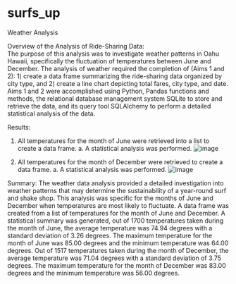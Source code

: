 # surfs_up

Weather Analysis

Overview of the Analysis of Ride-Sharing Data:  
  The purpose of this analysis was to investigate weather patterns in Oahu Hawaii, specifically the fluctuation of temperatures between June and December. The analysis of weather required the completion of (Aims 1 and 2): 1) create a data frame summarizing the ride-sharing data organized by city type, and 2) create a line chart depicting total fares, city type, and date. Aims 1 and 2 were accomplished using Python, Pandas functions and methods, the relational database management system SQLite to store and retrieve the data, and its query tool SQLAlchemy to perform a detailed statistical analysis of the data. 

Results:
  1.	All temperatures for the month of June were retrieved into a list to create a data frame.
    a.	 A statistical analysis was performed.
            ![image](https://user-images.githubusercontent.com/69257381/118866590-c50dd780-b8a7-11eb-99fb-2b2087b31a2a.png)

 
  2.	All temperatures for the month of December were retrieved to create a data frame.
    a.	A statistical analysis was performed.
            ![image](https://user-images.githubusercontent.com/69257381/118866636-cdfea900-b8a7-11eb-8b24-cff6fa73bce3.png)

 
Summary:
	The weather data analysis provided a detailed investigation into weather patterns that may determine the sustainability of a year-round surf and shake shop. This analysis was specific for the months of June and December when temperatures are most likely to fluctuate. A data frame was created from a list of temperatures for the month of June and December. A statistical summary was generated, out of 1700 temperatures taken during the month of June, the average temperature was 74.94 degrees with a standard deviation of 3.26 degrees. The maximum temperature for the month of June was 85.00 degrees and the minimum temperature was 64.00 degrees. Out of 1517 temperatures taken during the month of December, the average temperature was 71.04 degrees with a standard deviation of 3.75 degrees. The maximum temperature for the month of December was 83.00 degrees and the minimum temperature was 56.00 degrees.



